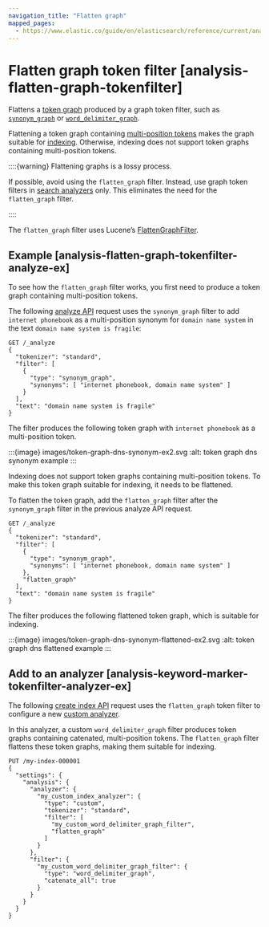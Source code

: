 ```yaml
---
navigation_title: "Flatten graph"
mapped_pages:
  - https://www.elastic.co/guide/en/elasticsearch/reference/current/analysis-flatten-graph-tokenfilter.html
---
```


# Flatten graph token filter [analysis-flatten-graph-tokenfilter]


Flattens a [token graph](docs-content://manage-data/data-store/text-analysis/token-graphs.md) produced by a graph token filter, such as [`synonym_graph`](/reference/text-analysis/analysis-synonym-graph-tokenfilter.md) or [`word_delimiter_graph`](/reference/text-analysis/analysis-word-delimiter-graph-tokenfilter.md).

Flattening a token graph containing [multi-position tokens](docs-content://manage-data/data-store/text-analysis/token-graphs.md#token-graphs-multi-position-tokens) makes the graph suitable for [indexing](docs-content://manage-data/data-store/text-analysis/index-search-analysis.md). Otherwise, indexing does not support token graphs containing multi-position tokens.

::::{warning}
Flattening graphs is a lossy process.

If possible, avoid using the `flatten_graph` filter. Instead, use graph token filters in [search analyzers](docs-content://manage-data/data-store/text-analysis/index-search-analysis.md) only. This eliminates the need for the `flatten_graph` filter.

::::


The `flatten_graph` filter uses Lucene’s [FlattenGraphFilter](https://lucene.apache.org/core/10_0_0/analysis/common/org/apache/lucene/analysis/core/FlattenGraphFilter.md).

## Example [analysis-flatten-graph-tokenfilter-analyze-ex]

To see how the `flatten_graph` filter works, you first need to produce a token graph containing multi-position tokens.

The following [analyze API](https://www.elastic.co/docs/api/doc/elasticsearch/operation/operation-indices-analyze) request uses the `synonym_graph` filter to add `internet phonebook` as a multi-position synonym for `domain name system` in the text `domain name system is fragile`:

```console
GET /_analyze
{
  "tokenizer": "standard",
  "filter": [
    {
      "type": "synonym_graph",
      "synonyms": [ "internet phonebook, domain name system" ]
    }
  ],
  "text": "domain name system is fragile"
}
```

The filter produces the following token graph with `internet phonebook` as a multi-position token.

:::{image} images/token-graph-dns-synonym-ex2.svg
:alt: token graph dns synonym example
:::

Indexing does not support token graphs containing multi-position tokens. To make this token graph suitable for indexing, it needs to be flattened.

To flatten the token graph, add the `flatten_graph` filter after the `synonym_graph` filter in the previous analyze API request.

```console
GET /_analyze
{
  "tokenizer": "standard",
  "filter": [
    {
      "type": "synonym_graph",
      "synonyms": [ "internet phonebook, domain name system" ]
    },
    "flatten_graph"
  ],
  "text": "domain name system is fragile"
}
```

The filter produces the following flattened token graph, which is suitable for indexing.

:::{image} images/token-graph-dns-synonym-flattened-ex2.svg
:alt: token graph dns flattened example
:::


## Add to an analyzer [analysis-keyword-marker-tokenfilter-analyzer-ex]

The following [create index API](https://www.elastic.co/docs/api/doc/elasticsearch/operation/operation-indices-create) request uses the `flatten_graph` token filter to configure a new [custom analyzer](docs-content://manage-data/data-store/text-analysis/create-custom-analyzer.md).

In this analyzer, a custom `word_delimiter_graph` filter produces token graphs containing catenated, multi-position tokens. The `flatten_graph` filter flattens these token graphs, making them suitable for indexing.

```console
PUT /my-index-000001
{
  "settings": {
    "analysis": {
      "analyzer": {
        "my_custom_index_analyzer": {
          "type": "custom",
          "tokenizer": "standard",
          "filter": [
            "my_custom_word_delimiter_graph_filter",
            "flatten_graph"
          ]
        }
      },
      "filter": {
        "my_custom_word_delimiter_graph_filter": {
          "type": "word_delimiter_graph",
          "catenate_all": true
        }
      }
    }
  }
}
```


